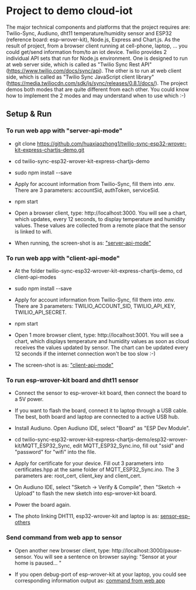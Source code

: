 # Project to demo cloud-iot
The major technical components and platforms that the project requires are: Twilio-Sync, Audiuno, dht11 temperature/humidity sensor and ESP32 (reference board: esp-wrover-kit), Node.js, Express and Chart.js. As the result of project, from a browser client running at cell-phone, laptop, ... you could get/send information from/to an iot device.
Twilio provides 2 individual API sets that run for Node.js environment. One is designed to run at web server side, which is called as "Twilio Sync Rest API" (https://www.twilio.com/docs/sync/api). The other is to run at web client side, which is called as "Twilio Sync JavaScript client library" (https://media.twiliocdn.com/sdk/js/sync/releases/0.8.1/docs/). The project demos both modes that are quite different from each other. You could know how to implement the 2 modes and may understand when to use which :-)

## Setup & Run

### To run web app with "server-api-mode"

* git clone https://github.com/huaxiaozhong1/twilio-sync-esp32-wrover-kit-express-chartjs-demo.git

* cd twilio-sync-esp32-wrover-kit-express-chartjs-demo

* sudo npm install --save

* Apply for account information from Twilio-Sync, fill them into .env. There are 3 parameters: accountSid, authToken, serviceSid.

* npm start

* Open a browser client, type: http://localhost:3000. You will see a chart, which updates, every 12 seconds, to display temperature and humidity values. These values are collected from a remote place that the sensor is linked to wifi.

* When running, the screen-shot is as: ["server-api-mode"](Screenshot-server-api-mode-180613.png)

### To run web app with "client-api-mode"

* At the folder twilio-sync-esp32-wrover-kit-express-chartjs-demo, cd client-api-modes

* sudo npm install --save

* Apply for account information from Twilio-Sync, fill them into .env. There are 3 parameters: TWILIO_ACCOUNT_SID, TWILIO_API_KEY, TWILIO_API_SECRET.

* npm start

* Open 1 more browser client, type: http://localhost:3001. You will see a chart, which displays temperature and humidity values as soon as cloud receives the values updated by sensor. The chart can be updated every 12 seconds if the internet connection won't be too slow :-)

* The screen-shot is as: ["client-api-mode"](Screenshot-client-api-mode-180613.png)

### To run esp-wrover-kit board and dht11 sensor

* Connect the sensor to esp-wrover-kit board, then connect the board to a 5V power.

* If you want to flash the board, connect it to laptop through a USB cable. The best, both board and laptop are connected to a active USB hub.

* Install Audiuno. Open Audiuno IDE, select "Board" as "ESP Dev Module".

* cd twilio-sync-esp32-wrover-kit-express-chartjs-demo/esp32-wrover-kit/MQTT_ESP32_Sync, edit MQTT_ESP32_Sync.ino, fill out "ssid" and "password" for "wifi" into the file.

* Apply for certificate for your device. Fill out 3 parameters into certificates.hpp at the same folder of MQTT_ESP32_Sync.ino. The 3 parameters are: root_cert, client_key and client_cert.

* On Audiuno IDE, select "Sketch -> Verify & Compile", then "Sketch -> Upload" to flash the new sketch into esp-wrover-kit board.

* Power the board again.

* The photo linking DHT11, esp32-wrover-kit and laptop is as: [sensor-esp-others](sensor-esp-180613.png)

### Send command from web app to sensor

* Open another new browser client, type: http://localhost:3000/pause-sensor. You will see a sentence on browser saying:
  "Sensor at your home is paused... "

* If you open debug-port of esp-wrover-kit at your laptop, you could see corresponding information output as: [command from web app](Screenshot-sensor-receives-web-command-180613.png)
